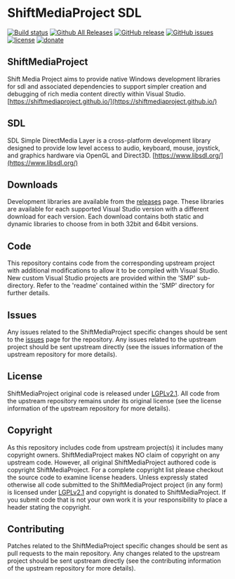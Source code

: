 ShiftMediaProject SDL
=============
[![Build status](https://ci.appveyor.com/api/projects/status/6y7hx540ua0njygv?svg=true)](https://ci.appveyor.com/project/Sibras/sdl)
[![Github All Releases](https://img.shields.io/github/downloads/ShiftMediaProject/sdl/total.svg)](https://github.com/ShiftMediaProject/sdl/releases)
[![GitHub release](https://img.shields.io/github/release/ShiftMediaProject/sdl.svg)](https://github.com/ShiftMediaProject/sdl/releases/latest)
[![GitHub issues](https://img.shields.io/github/issues/ShiftMediaProject/sdl.svg)](https://github.com/ShiftMediaProject/sdl/issues)
[![license](https://img.shields.io/github/license/ShiftMediaProject/sdl.svg)](https://github.com/ShiftMediaProject/sdl)
[![donate](https://img.shields.io/badge/donate-link-brightgreen.svg)](https://shiftmediaproject.github.io/8-donate/)
## ShiftMediaProject

Shift Media Project aims to provide native Windows development libraries for sdl and associated dependencies to support simpler creation and debugging of rich media content directly within Visual Studio. [https://shiftmediaproject.github.io/](https://shiftmediaproject.github.io/)

## SDL

SDL Simple DirectMedia Layer is a cross-platform development library designed to provide low level access to audio, keyboard, mouse, joystick, and graphics hardware via OpenGL and Direct3D. [https://www.libsdl.org/](https://www.libsdl.org/)

## Downloads

Development libraries are available from the [releases](https://github.com/ShiftMediaProject/sdl/releases) page. These libraries are available for each supported Visual Studio version with a different download for each version. Each download contains both static and dynamic libraries to choose from in both 32bit and 64bit versions.

## Code

This repository contains code from the corresponding upstream project with additional modifications to allow it to be compiled with Visual Studio. New custom Visual Studio projects are provided within the 'SMP' sub-directory. Refer to the 'readme' contained within the 'SMP' directory for further details.

## Issues

Any issues related to the ShiftMediaProject specific changes should be sent to the [issues](https://github.com/ShiftMediaProject/sdl/issues) page for the repository. Any issues related to the upstream project should be sent upstream directly (see the issues information of the upstream repository for more details).

## License

ShiftMediaProject original code is released under [LGPLv2.1](https://www.gnu.org/licenses/lgpl-2.1.html). All code from the upstream repository remains under its original license (see the license information of the upstream repository for more details).

## Copyright

As this repository includes code from upstream project(s) it includes many copyright owners. ShiftMediaProject makes NO claim of copyright on any upstream code. However, all original ShiftMediaProject authored code is copyright ShiftMediaProject. For a complete copyright list please checkout the source code to examine license headers. Unless expressly stated otherwise all code submitted to the ShiftMediaProject project (in any form) is licensed under [LGPLv2.1](https://www.gnu.org/licenses/lgpl-2.1.html) and copyright is donated to ShiftMediaProject. If you submit code that is not your own work it is your responsibility to place a header stating the copyright.

## Contributing

Patches related to the ShiftMediaProject specific changes should be sent as pull requests to the main repository. Any changes related to the upstream project should be sent upstream directly (see the contributing information of the upstream repository for more details).